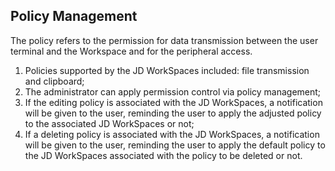 ## Policy Management
The policy refers to the permission for data transmission between the user terminal and the Workspace and for the peripheral access.<br>
1. Policies supported by the JD WorkSpaces included: file transmission and clipboard;<br>
2. The administrator can apply permission control via policy management;<br>
3. If the editing policy is associated with the JD WorkSpaces, a notification will be given to the user, reminding the user to apply the adjusted policy to the associated JD WorkSpaces or not;<br>
4. If a deleting policy is associated with the JD WorkSpaces, a notification will be given to the user, reminding the user to apply the default policy to the JD WorkSpaces associated with the policy to be deleted or not.<br>
